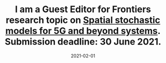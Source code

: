 ---
title: "I am a Guest Editor for Frontiers research topic on [Spatial stochastic models for 5G and beyond systems](https://www.frontiersin.org/research-topics/19135/spatial-stochastic-models-for-5g-and-beyond-systems). Submission deadline: 30 June 2021."
date: "2021-02-01"
---
